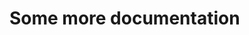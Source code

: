 <!-- MD+:META
path = "./docs/README.md"
title = "The documentation for package."
-->

# Some more documentation